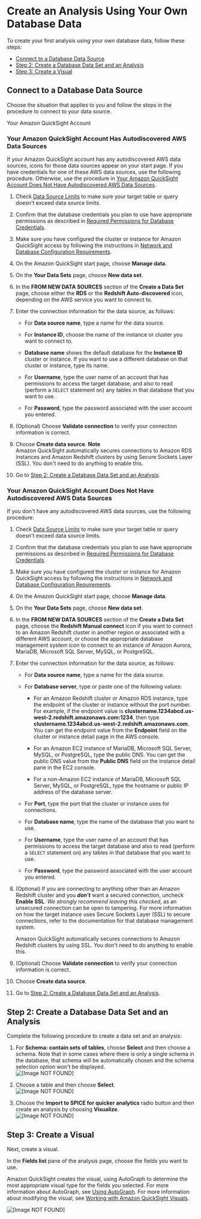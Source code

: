 # Create an Analysis Using Your Own Database Data<a name="getting-started-create-analysis-database"></a>

To create your first analysis using your own database data, follow these steps:


+ [Connect to a Database Data Source](#step-1-connect-to-database-data-source)
+ [Step 2: Create a Database Data Set and an Analysis](#step-2-create-database-data-set-and-analysis)
+ [Step 3: Create a Visual](#step-3-create-database-visual)

## Connect to a Database Data Source<a name="step-1-connect-to-database-data-source"></a>

Choose the situation that applies to you and follow the steps in the procedure to connect to your data source\.

Your Amazon QuickSight Account

### Your Amazon QuickSight Account Has Autodiscovered AWS Data Sources<a name="step-1-connect-to-data-source-autodiscover"></a>

If your Amazon QuickSight account has any autodiscovered AWS data sources, icons for those data sources appear on your start page\. If you have credentials for one of these AWS data sources, use the following procedure\. Otherwise, use the procedure in [Your Amazon QuickSight Account Does Not Have Autodiscovered AWS Data Sources](#step-1-connect-to-data-source-no-autodiscover)\.

1. Check [Data Source Limits](data-source-limits.md) to make sure your target table or query doesn't exceed data source limits\.

1. Confirm that the database credentials you plan to use have appropriate permissions as described in [Required Permissions for Database Credentials](required-permissions.md)\. 

1. Make sure you have configured the cluster or instance for Amazon QuickSight access by following the instructions in [Network and Database Configuration Requirements](configure-access.md)\.

1. On the Amazon QuickSight start page, choose **Manage data**\.

1. On the **Your Data Sets** page, choose **New data set**\.

1. In the **FROM NEW DATA SOURCES** section of the **Create a Data Set** page, choose either the **RDS** or the **Redshift Auto\-discovered** icon, depending on the AWS service you want to connect to\.

1. Enter the connection information for the data source, as follows:

   + For **Data source name**, type a name for the data source\.

   + For **Instance ID**, choose the name of the instance or cluster you want to connect to\.

   + **Database name** shows the default database for the **Instance ID** cluster or instance\. If you want to use a different database on that cluster or instance, type its name\.

   + For **Username**, type the user name of an account that has permissions to access the target database, and also to read \(perform a `SELECT` statement on\) any tables in that database that you want to use\.

   + For **Password**, type the password associated with the user account you entered\.

1. \(Optional\) Choose **Validate connection** to verify your connection information is correct\.

1. Choose **Create data source**\.
**Note**  
Amazon QuickSight automatically secures connections to Amazon RDS instances and Amazon Redshift clusters by using Secure Sockets Layer \(SSL\)\. You don't need to do anything to enable this\.

1. Go to [Step 2: Create a Database Data Set and an Analysis](#step-2-create-database-data-set-and-analysis)\.

### Your Amazon QuickSight Account Does Not Have Autodiscovered AWS Data Sources<a name="step-1-connect-to-data-source-no-autodiscover"></a>

If you don't have any autodiscovered AWS data sources, use the following procedure:

1. Check [Data Source Limits](data-source-limits.md) to make sure your target table or query doesn't exceed data source limits\.

1. Confirm that the database credentials you plan to use have appropriate permissions as described in [Required Permissions for Database Credentials](required-permissions.md)\. 

1. Make sure you have configured the cluster or instance for Amazon QuickSight access by following the instructions in [Network and Database Configuration Requirements](configure-access.md)\.

1. On the Amazon QuickSight start page, choose **Manage data**\.

1. On the **Your Data Sets** page, choose **New data set**\.

1. In the **FROM NEW DATA SOURCES** section of the **Create a Data Set** page, choose the **Redshift Manual connect** icon if you want to connect to an Amazon Redshift cluster in another region or associated with a different AWS account, or choose the appropriate database management system icon to connect to an instance of Amazon Aurora, MariaDB, Microsoft SQL Server, MySQL, or PostgreSQL\.

1. Enter the connection information for the data source, as follows:

   + For **Data source name**, type a name for the data source\.

   + For **Database server**, type or paste one of the following values:

     + For an Amazon Redshift cluster or Amazon RDS instance, type the endpoint of the cluster or instance without the port number\. For example, if the endpoint value is **clustername\.1234abcd\.us\-west\-2\.redshift\.amazonaws\.com:1234**, then type **clustername\.1234abcd\.us\-west\-2\.redshift\.amazonaws\.com**\. You can get the endpoint value from the **Endpoint** field on the cluster or instance detail page in the AWS console\.

     + For an Amazon EC2 instance of MariaDB, Microsoft SQL Server, MySQL, or PostgreSQL, type the public DNS\. You can get the public DNS value from the **Public DNS** field on the instance detail pane in the EC2 console\.

     + For a non\-Amazon EC2 instance of MariaDB, Microsoft SQL Server, MySQL, or PostgreSQL, type the hostname or public IP address of the database server\.

   + For **Port**, type the port that the cluster or instance uses for connections\.

   + For **Database name**, type the name of the database that you want to use\.

   + For **Username**, type the user name of an account that has permissions to access the target database and also to read \(perform a `SELECT` statement on\) any tables in that database that you want to use\.

   + For **Password**, type the password associated with the user account you entered\.

1. \(Optional\) If you are connecting to anything other than an Amazon Redshift cluster and you ***don't*** want a secured connection, uncheck **Enable SSL**\. *We strongly recommend leaving this checked*, as an unsecured connection can be open to tampering\. For more information on how the target instance uses Secure Sockets Layer \(SSL\) to secure connections, refer to the documentation for that database management system\.

   Amazon QuickSight automatically secures connections to Amazon Redshift clusters by using SSL\. You don't need to do anything to enable this\.

1. \(Optional\) Choose **Validate connection** to verify your connection information is correct\.

1. Choose **Create data source**\.

1. Go to [Step 2: Create a Database Data Set and an Analysis](#step-2-create-database-data-set-and-analysis)\.

## Step 2: Create a Database Data Set and an Analysis<a name="step-2-create-database-data-set-and-analysis"></a>

Complete the following procedure to create a data set and an analysis:

1. For **Schema: contain sets of tables**, choose **Select** and then choose a schema\. Note that in some cases where there is only a single schema in the database, that schema will be automatically chosen and the schema selection option won't be displayed\.  
![\[Image NOT FOUND\]](http://docs.aws.amazon.com/quicksight/latest/user/images/select-schema.png)

1. Choose a table and then choose **Select**\.  
![\[Image NOT FOUND\]](http://docs.aws.amazon.com/quicksight/latest/user/images/select-table.png)

1. Choose the **Import to SPICE for quicker analytics** radio button and then create an analysis by choosing **Visualize**\.  
![\[Image NOT FOUND\]](http://docs.aws.amazon.com/quicksight/latest/user/images/spice-or-query2.png)

## Step 3: Create a Visual<a name="step-3-create-database-visual"></a>

Next, create a visual\.

In the **Fields list** pane of the analysis page, choose the fields you want to use\.

Amazon QuickSight creates the visual, using AutoGraph to determine the most appropriate visual type for the fields you selected\. For more information about AutoGraph, see [Using AutoGraph](autograph.md)\. For more information about modifying the visual, see [Working with Amazon QuickSight Visuals](working-with-visuals.md)\.

![\[Image NOT FOUND\]](http://docs.aws.amazon.com/quicksight/latest/user/images/visual-fields1.png)